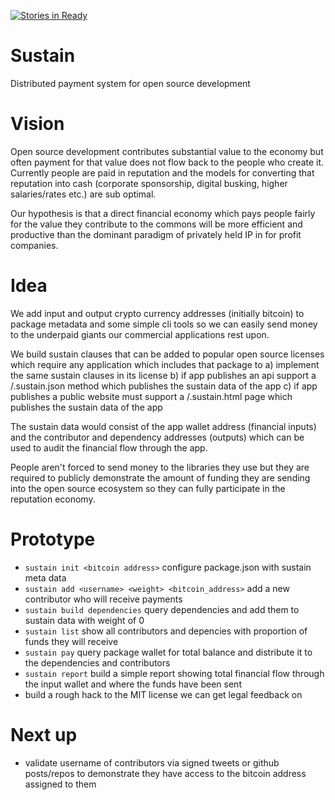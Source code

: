 [![Stories in Ready](https://badge.waffle.io/joshuavial/sustain.png?label=ready&title=Ready)](http://waffle.io/joshuavial/sustain)

# Sustain
Distributed payment system for open source development

# Vision
Open source development contributes substantial value to the economy but often payment for that value does not flow back to the people who create it. Currently people are paid in reputation and the models for converting that reputation into cash (corporate sponsorship, digital busking, higher salaries/rates etc.) are sub optimal.

Our hypothesis is that a direct financial economy which pays people fairly for the value they contribute to the commons will be more efficient and productive than the dominant paradigm of privately held IP in for profit companies.

# Idea
We add input and output crypto currency addresses (initially bitcoin) to package metadata and some simple cli tools so we can easily send money to the underpaid giants our commercial applications rest upon.

We build sustain clauses that can be added to popular open source licenses which require any application which includes that package to
a) implement the same sustain clauses in its license
b) if app publishes an api support a /.sustain.json method which publishes the sustain data of the app
c) if app publishes a public website must support a /.sustain.html page which publishes the sustain data of the app

The sustain data would consist of the app wallet address (financial inputs) and the contributor and dependency addresses (outputs) which can be used to audit the financial flow through the app.

People aren't forced to send money to the libraries they use but they are required to publicly demonstrate the amount of funding they are sending into the open source ecosystem so they can fully participate in the reputation economy.

# Prototype

* `sustain init <bitcoin address>` configure package.json with sustain meta data
* `sustain add <username> <weight> <bitcoin_address>` add a new contributor who will receive payments
* `sustain build dependencies` query dependencies and add them to sustain data with weight of 0
* `sustain list` show all contributors and depencies with proportion of funds they will receive
* `sustain pay` query package wallet for total balance and distribute it to the dependencies and contributors
* `sustain report` build a simple report showing total financial flow through the input wallet and where the funds have been sent
* build a rough hack to the MIT license we can get legal feedback on

# Next up

* validate username of contributors via signed tweets or github posts/repos to demonstrate they have access to the bitcoin address assigned to them

